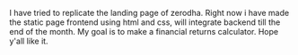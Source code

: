 I have tried to replicate the landing page of zerodha.
Right now i have made the static page frontend using html and css, will integrate backend till the end of the month. My goal is to make a financial returns calculator. Hope y'all like it.
